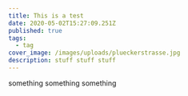 ```yaml
---
title: This is a test
date: 2020-05-02T15:27:09.251Z
published: true
tags:
  - tag
cover_image: /images/uploads/plueckerstrasse.jpg
description: stuff stuff stuff
---
```

something something something